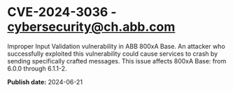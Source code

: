 # CVE-2024-3036 - cybersecurity@ch.abb.com

Improper Input Validation vulnerability in ABB 800xA Base.
An attacker who successfully exploited this 
vulnerability could cause services to crash by sending specifically crafted messages.
This issue affects 800xA Base: from 6.0.0 through 6.1.1-2.

**Publish date:** 2024-06-21
